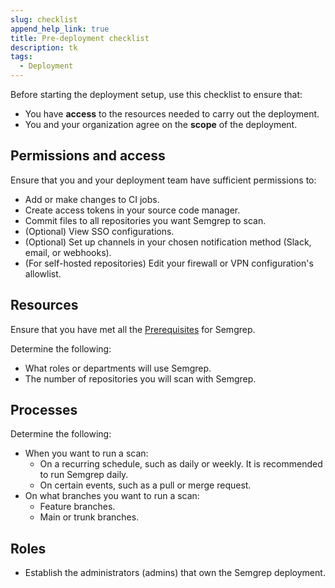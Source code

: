 ```yaml
---
slug: checklist
append_help_link: true
title: Pre-deployment checklist
description: tk
tags:
  - Deployment
---
```


Before starting the deployment setup, use this checklist to ensure that:

- You have **access** to the resources needed to carry out the deployment.
- You and your organization agree on the **scope** of the deployment.

## Permissions and  access 

Ensure that you and your deployment team have sufficient permissions to:

- Add or make changes to CI jobs.
- Create access tokens in your source code manager.
- Commit files to all repositories you want Semgrep to scan.
- (Optional) View SSO configurations.
- (Optional) Set up channels in your chosen notification method (Slack, email, or webhooks).
- (For self-hosted repositories) Edit your firewall or VPN configuration's allowlist.

## Resources

Ensure that you have met all the [<i class="fa-regular fa-file-lines"></i> Prerequisites](/getting-started/prerequisites) for Semgrep.

Determine the following:

- What roles or departments will use Semgrep.
- The number of repositories you will scan with Semgrep.


## Processes

Determine the following:

- When you want to run a scan:
    - On a recurring schedule, such as daily or weekly. It is recommended to run Semgrep daily.
    - On certain events, such as a pull or merge request.
- On what branches you want to run a scan:
    - Feature branches.
    - Main or trunk branches.

## Roles

- Establish the administrators (admins) that own the Semgrep deployment.

